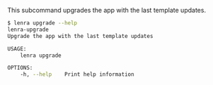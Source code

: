 This subcommand upgrades the app with the last template updates.

```bash
$ lenra upgrade --help
lenra-upgrade 
Upgrade the app with the last template updates

USAGE:
    lenra upgrade

OPTIONS:
    -h, --help    Print help information
```
